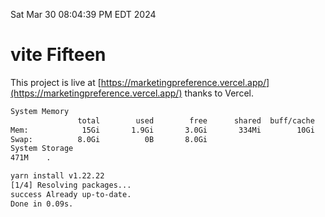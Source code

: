 Sat Mar 30 08:04:39 PM EDT 2024

# vite Fifteen


This project is live at [https://marketingpreference.vercel.app/](https://marketingpreference.vercel.app/) thanks to Vercel.

```bash
System Memory
               total        used        free      shared  buff/cache   available
Mem:            15Gi       1.9Gi       3.0Gi       334Mi        10Gi        13Gi
Swap:          8.0Gi          0B       8.0Gi
System Storage
471M	.
```
```bash
yarn install v1.22.22
[1/4] Resolving packages...
success Already up-to-date.
Done in 0.09s.
```
